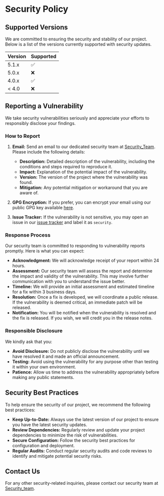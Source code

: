 # Security Policy

## Supported Versions

We are committed to ensuring the security and stability of our project. Below is a list of the versions currently supported with security updates.

| Version | Supported          |
| ------- | ------------------ |
| 5.1.x   | :white_check_mark: |
| 5.0.x   | :x:                |
| 4.0.x   | :white_check_mark: |
| < 4.0   | :x:                |

## Reporting a Vulnerability

We take security vulnerabilities seriously and appreciate your efforts to responsibly disclose your findings.

### How to Report

1. **Email:** Send an email to our dedicated security team at [Security_Team](mailto:chauhanamit090@hotmail.com). Please include the following details:
   - **Description:** Detailed description of the vulnerability, including the conditions and steps required to reproduce it.
   - **Impact:** Explanation of the potential impact of the vulnerability.
   - **Version:** The version of the project where the vulnerability was found.
   - **Mitigation:** Any potential mitigation or workaround that you are aware of.

2. **GPG Encryption:** If you prefer, you can encrypt your email using our public GPG key available [here](https://yourproject.com/gpg-key).

3. **Issue Tracker:** If the vulnerability is not sensitive, you may open an issue in our [issue tracker](https://github.com/amits64/issues) and label it as `security`.

### Response Process

Our security team is committed to responding to vulnerability reports promptly. Here is what you can expect:

- **Acknowledgment:** We will acknowledge receipt of your report within 24 hours.
- **Assessment:** Our security team will assess the report and determine the impact and validity of the vulnerability. This may involve further communication with you to understand the issue better.
- **Timeline:** We will provide an initial assessment and estimated timeline for a fix within 3 business days.
- **Resolution:** Once a fix is developed, we will coordinate a public release. If the vulnerability is deemed critical, an immediate patch will be released.
- **Notification:** You will be notified when the vulnerability is resolved and the fix is released. If you wish, we will credit you in the release notes.

### Responsible Disclosure

We kindly ask that you:
- **Avoid Disclosure:** Do not publicly disclose the vulnerability until we have resolved it and made an official announcement.
- **Testing:** Avoid using the vulnerability for any purpose other than testing it within your own environment.
- **Patience:** Allow us time to address the vulnerability appropriately before making any public statements.

## Security Best Practices

To help ensure the security of our project, we recommend the following best practices:

- **Keep Up-to-Date:** Always use the latest version of our project to ensure you have the latest security updates.
- **Review Dependencies:** Regularly review and update your project dependencies to minimize the risk of vulnerabilities.
- **Secure Configuration:** Follow the security best practices for configuration and deployment.
- **Regular Audits:** Conduct regular security audits and code reviews to identify and mitigate potential security risks.

## Contact Us

For any other security-related inquiries, please contact our security team at [Security_team](mailto:chauhanamit090@hotmail.com).
